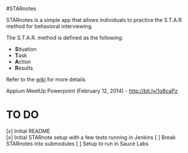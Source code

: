 #STARnotes

STARnotes is a simple app that allows individuals to practice the S.T.A.R method for behavioral interviewing.  

The S.T.A.R. method is defined as the following:

* **S**ituation
* **T**ask
* **A**ction
* **R**esults

Refer to the [wiki](https://github.com/mlaguren/STARnotes/wiki) for more details

Appium MeetUp Powerpoint (February 12, 2014) - http://bit.ly/1g8caPz

TO DO
=====

[x] Initial README<br>
[x] Initial STARnote setup with a few tests running in Jenkins
[ ] Break STARnotes into submodules
[ ] Setup to run in Sauce Labs

